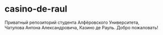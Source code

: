 # casino-de-raul
Приватный репозиторий студента Алфёровского Университета, Чатулова Антона Александровича, Казино де Рауль. Добро пожаловать!
